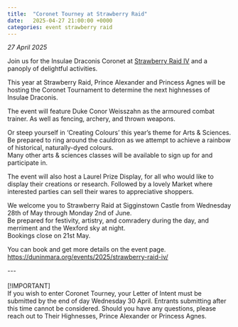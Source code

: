```yaml
---
title:  "Coronet Tourney at Strawberry Raid"
date:   2025-04-27 21:00:00 +0000
categories: event strawberry raid
---
```

*27 April 2025*

Join us for the Insulae Draconis Coronet at [Strawberry Raid IV](/events/2025/strawberry-raid-iv/) and a panoply of delightful activities.

This year at Strawberry Raid, Prince Alexander and Princess Agnes will be hosting the Coronet Tournament to determine the next highnesses of Insulae Draconis.

The event will feature Duke Conor Weisszahn as the armoured combat trainer. As well as fencing, archery, and thrown weapons.

Or steep yourself in ‘Creating Colours’ this year’s theme for Arts & Sciences. Be prepared to ring around the cauldron as we attempt to achieve a rainbow of historical, naturally-dyed colours.  
Many other arts & sciences classes will be available to sign up for and participate in.

The event will also host a Laurel Prize Display, for all who would like to display their creations or research. Followed by a lovely Market where interested parties can sell their wares to appreciative shoppers.

We welcome you to Strawberry Raid at Sigginstown Castle from Wednesday 28th of May through Monday 2nd of June.  
Be prepared for festivity, artistry, and comradery during the day, and merriment and the Wexford sky at night.  
Bookings close on 21st May.

You can book and get more details on the event page.
https://duninmara.org/events/2025/strawberry-raid-iv/

---<br><br>
[!IMPORTANT]  
If you wish to enter Coronet Tourney, your Letter of Intent must be submitted by the end of day Wednesday 30 April. Entrants submitting after this time cannot be considered.
Should you have any questions, please reach out to Their Highnesses, Prince Alexander or Princess Agnes.

